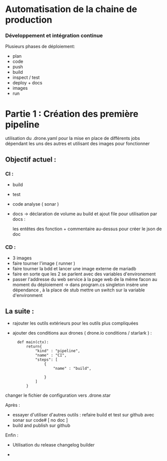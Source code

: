 # **Automatisation de la chaine de production**


### Développement et intégration continue

Plusieurs phases de déploiement: 

- plan
- code
- push 
- build
- inspect / test
- deploy + docs
- images 
- run



# **Partie 1** : Création des première pipeline 

utilisation du .drone.yaml pour la mise en place de différents jobs dépendant les uns des autres et utilisant des images pour fonctionner

## Objectif actuel : 

### CI : 
- build
- test
- code analyse ( sonar ) 
- docs -> déclaration de volume au build et ajout file pour utilisation par docs :  
    
    les entêtes des fonction + commentaire au-dessus pour créer le json de doc 

### CD : 
- 3 images   
- faire tourner l'image ( runner )
- faire tourner la bdd et lancer une image externe de mariadb 
- faire en sorte que les 2 se parlent avec des variables d'environement
- passer l'addresse du web service à la page web de la même facon au moment du déploiement -> dans program.cs singleton insère une dépendance , à la place de stub mettre un switch sur la variable d'environment 

## La suite : 

- rajouter les outils extérieurs pour les outils plus compliquées 
- ajouter des conditions aux drones ( drone.io conditions / starlark ) : 

        def main(ctx):
            return{
                "kind" : "pipeline",
                "name" : "CI",
                "steps": [
                    {
                        "name" : "build",

                    }
                ]
            }

changer le fichier de configuration vers .drone.star
  
Après : 
- essayer d'utiliser d'autres outils : refaire build et test sur github avec sonar sur code# [ no doc ]
- build and publish sur github 

Enfin : 
- Utilisation du release changelog builder 

- 